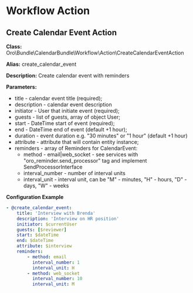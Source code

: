 Workflow Action
===============

Create Calendar Event Action
----------------------------

**Class:** Oro\Bundle\CalendarBundle\Workflow\Action\CreateCalendarEventAction

**Alias:** create_calendar_event

**Description:** Create calendar event with reminders

**Parameters:**

- title - calendar event title (required);
- description - calendar event description
- initiator - User that initiate event (required);
- guests - list of guests, array of object User;
- start - DateTime start of event (required);
- end - DateTime end of event (default +1 hour);
- duration - event duration e.g. "30 minutes" or "1 hour" (default +1 hour)
- attribute - attribute that will contain entity instance;
- reminders - array of Reminders for CalendarEvent:
    - method - email|web_socket - see services with "oro_reminder.send_processor" tag and implement SendProcessorInterface
    - interval_number - number of interval units
    - interval_unit - interval unit, can be "M" - minutes, "H" - hours, "D" - days, "W" - weeks

**Configuration Example**

```yml
- @create_calendar_event:
    title: 'Interview with Brenda'
    description: 'Interview on HR position'
    initiator: $currentUser
    guests: [$reviewer]
    start: $dateTime
    end: $dateTime
    attribute: $interview
    reminders:
        - method: email
          interval_number: 1
          interval_unit: H
        - method: web_socket
          interval_number: 10
          interval_unit: M

```

